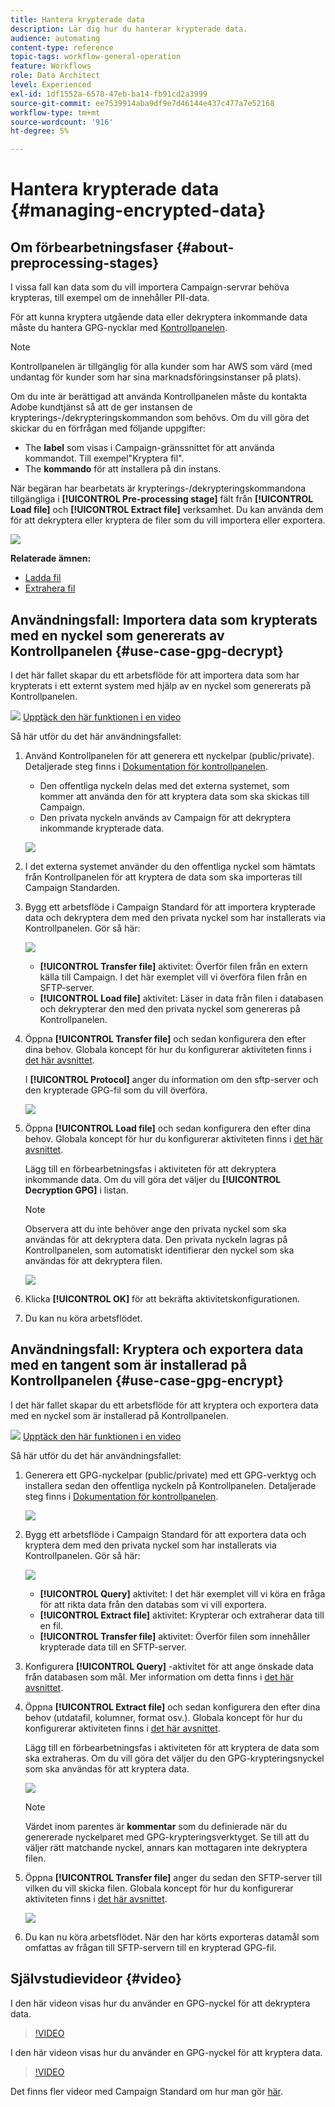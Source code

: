 ```yaml
---
title: Hantera krypterade data
description: Lär dig hur du hanterar krypterade data.
audience: automating
content-type: reference
topic-tags: workflow-general-operation
feature: Workflows
role: Data Architect
level: Experienced
exl-id: 1df1552a-6578-47eb-ba14-fb91cd2a3999
source-git-commit: ee7539914aba9df9e7d46144e437c477a7e52168
workflow-type: tm+mt
source-wordcount: '916'
ht-degree: 5%

---
```


# Hantera krypterade data {#managing-encrypted-data}

## Om förbearbetningsfaser {#about-preprocessing-stages}

I vissa fall kan data som du vill importera Campaign-servrar behöva krypteras, till exempel om de innehåller PII-data.

För att kunna kryptera utgående data eller dekryptera inkommande data måste du hantera GPG-nycklar med [Kontrollpanelen](https://experienceleague.adobe.com/docs/control-panel/using/instances-settings/gpg-keys-management.html?lang=sv).

>[!NOTE]
>
>Kontrollpanelen är tillgänglig för alla kunder som har AWS som värd (med undantag för kunder som har sina marknadsföringsinstanser på plats).

Om du inte är berättigad att använda Kontrollpanelen måste du kontakta Adobe kundtjänst så att de ger instansen de krypterings-/dekrypteringskommandon som behövs. Om du vill göra det skickar du en förfrågan med följande uppgifter:

* The **label** som visas i Campaign-gränssnittet för att använda kommandot. Till exempel&quot;Kryptera fil&quot;.
* The **kommando** för att installera på din instans.

När begäran har bearbetats är krypterings-/dekrypteringskommandona tillgängliga i **[!UICONTROL Pre-processing stage]** fält från **[!UICONTROL Load file]** och **[!UICONTROL Extract file]** verksamhet. Du kan använda dem för att dekryptera eller kryptera de filer som du vill importera eller exportera.

![](assets/preprocessing-encryption.png)

**Relaterade ämnen:**

* [Ladda fil](../../automating/using/load-file.md)
* [Extrahera fil](../../automating/using/extract-file.md)

## Användningsfall: Importera data som krypterats med en nyckel som genererats av Kontrollpanelen {#use-case-gpg-decrypt}

I det här fallet skapar du ett arbetsflöde för att importera data som har krypterats i ett externt system med hjälp av en nyckel som genererats på Kontrollpanelen.

![](assets/do-not-localize/how-to-video.png) [Upptäck den här funktionen i en video](#video)

Så här utför du det här användningsfallet:

1. Använd Kontrollpanelen för att generera ett nyckelpar (public/private). Detaljerade steg finns i [Dokumentation för kontrollpanelen](https://experienceleague.adobe.com/docs/control-panel/using/instances-settings/gpg-keys-management.html#decrypting-data).

   * Den offentliga nyckeln delas med det externa systemet, som kommer att använda den för att kryptera data som ska skickas till Campaign.
   * Den privata nyckeln används av Campaign för att dekryptera inkommande krypterade data.

   ![](assets/gpg_generate.png)

1. I det externa systemet använder du den offentliga nyckel som hämtats från Kontrollpanelen för att kryptera de data som ska importeras till Campaign Standarden.

1. Bygg ett arbetsflöde i Campaign Standard för att importera krypterade data och dekryptera dem med den privata nyckel som har installerats via Kontrollpanelen. Gör så här:

   ![](assets/gpg_workflow.png)

   * **[!UICONTROL Transfer file]** aktivitet: Överför filen från en extern källa till Campaign. I det här exemplet vill vi överföra filen från en SFTP-server.
   * **[!UICONTROL Load file]** aktivitet: Läser in data från filen i databasen och dekrypterar den med den privata nyckel som genereras på Kontrollpanelen.

1. Öppna **[!UICONTROL Transfer file]** och sedan konfigurera den efter dina behov. Globala koncept för hur du konfigurerar aktiviteten finns i [det här avsnittet](../../automating/using/load-file.md).

   I **[!UICONTROL Protocol]** anger du information om den sftp-server och den krypterade GPG-fil som du vill överföra.

   ![](assets/gpg_transfer.png)

1. Öppna **[!UICONTROL Load file]** och sedan konfigurera den efter dina behov. Globala koncept för hur du konfigurerar aktiviteten finns i [det här avsnittet](../../automating/using/load-file.md).

   Lägg till en förbearbetningsfas i aktiviteten för att dekryptera inkommande data. Om du vill göra det väljer du **[!UICONTROL Decryption GPG]** i listan.

   >[!NOTE]
   >
   >Observera att du inte behöver ange den privata nyckel som ska användas för att dekryptera data. Den privata nyckeln lagras på Kontrollpanelen, som automatiskt identifierar den nyckel som ska användas för att dekryptera filen.

   ![](assets/gpg_load.png)

1. Klicka **[!UICONTROL OK]** för att bekräfta aktivitetskonfigurationen.

1. Du kan nu köra arbetsflödet.

## Användningsfall: Kryptera och exportera data med en tangent som är installerad på Kontrollpanelen {#use-case-gpg-encrypt}

I det här fallet skapar du ett arbetsflöde för att kryptera och exportera data med en nyckel som är installerad på Kontrollpanelen.

![](assets/do-not-localize/how-to-video.png) [Upptäck den här funktionen i en video](#video)

Så här utför du det här användningsfallet:

1. Generera ett GPG-nyckelpar (public/private) med ett GPG-verktyg och installera sedan den offentliga nyckeln på Kontrollpanelen. Detaljerade steg finns i [Dokumentation för kontrollpanelen](https://experienceleague.adobe.com/docs/control-panel/using/instances-settings/gpg-keys-management.html#encrypting-data).

   ![](assets/gpg_install.png)

1. Bygg ett arbetsflöde i Campaign Standard för att exportera data och kryptera dem med den privata nyckel som har installerats via Kontrollpanelen. Gör så här:

   ![](assets/gpg-workflow-export.png)

   * **[!UICONTROL Query]** aktivitet: I det här exemplet vill vi köra en fråga för att rikta data från den databas som vi vill exportera.
   * **[!UICONTROL Extract file]** aktivitet: Krypterar och extraherar data till en fil.
   * **[!UICONTROL Transfer file]** aktivitet: Överför filen som innehåller krypterade data till en SFTP-server.

1. Konfigurera **[!UICONTROL Query]** -aktivitet för att ange önskade data från databasen som mål. Mer information om detta finns i [det här avsnittet](../../automating/using/query.md).

1. Öppna **[!UICONTROL Extract file]** och sedan konfigurera den efter dina behov (utdatafil, kolumner, format osv.). Globala koncept för hur du konfigurerar aktiviteten finns i [det här avsnittet](../../automating/using/extract-file.md).

   Lägg till en förbearbetningsfas i aktiviteten för att kryptera de data som ska extraheras. Om du vill göra det väljer du den GPG-krypteringsnyckel som ska användas för att kryptera data.

   ![](assets/gpg-extract-stage.png)

   >[!NOTE]
   >
   >Värdet inom parentes är **kommentar** som du definierade när du genererade nyckelparet med GPG-krypteringsverktyget. Se till att du väljer rätt matchande nyckel, annars kan mottagaren inte dekryptera filen.

1. Öppna **[!UICONTROL Transfer file]** anger du sedan den SFTP-server till vilken du vill skicka filen. Globala koncept för hur du konfigurerar aktiviteten finns i [det här avsnittet](../../automating/using/transfer-file.md).

   ![](assets/gpg-transfer-encrypt.png)

1. Du kan nu köra arbetsflödet. När den har körts exporteras datamål som omfattas av frågan till SFTP-servern till en krypterad GPG-fil.

## Självstudievideor {#video}

I den här videon visas hur du använder en GPG-nyckel för att dekryptera data.

>[!VIDEO](https://video.tv.adobe.com/v/35753?quality=12)

I den här videon visas hur du använder en GPG-nyckel för att kryptera data.

>[!VIDEO](https://video.tv.adobe.com/v/36380?quality=12)

Det finns fler videor med Campaign Standard om hur man gör [här](https://experienceleague.adobe.com/docs/campaign-standard-learn/tutorials/overview.html?lang=sv).
